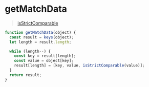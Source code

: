 # getMatchData

> [isStrictComparable](/lodash/isStrictComparable.md)

```js
function getMatchData(object) {
  const result = keys(object);
  let length = result.length;

  while (length--) {
    const key = result[length];
    const value = object[key];
    result[length] = [key, value, isStrictComparable(value)];
  }
  return result;
}
```

